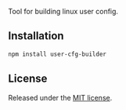 Tool for building linux user config.

## Installation
```bash
npm install user-cfg-builder
```

## License
Released under the [MIT license](http://www.opensource.org/licenses/MIT).